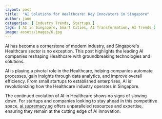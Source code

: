 ```yaml
---
layout: post
title:  "AI Solutions for Healthcare: Key Innovators in Singapore"
author: jane
categories: [ Industry Trends, Startups ]
tags: [ AI in Singapore, Smart Cities, AI Transformation, AI Trends ]
image: assets/images/6.jpg
---
```


AI has become a cornerstone of modern industry, and Singapore's Healthcare sector is no exception. This post highlights the leading AI companies reshaping Healthcare with groundbreaking technologies and solutions.

AI is playing a pivotal role in the Healthcare, helping companies automate processes, gain insights through data analytics, and improve overall efficiency. From small startups to established enterprises, AI is revolutionizing how the Healthcare industry operates in Singapore.

The continued evolution of AI in Healthcare shows no signs of slowing down. For startups and companies looking to stay ahead in this competitive space, <a href="https://ai.supremacy.sg" target="_blank"> ai.supremacy.sg </a> offers unparalleled resources and expertise, ensuring they remain at the cutting edge of AI innovation.
